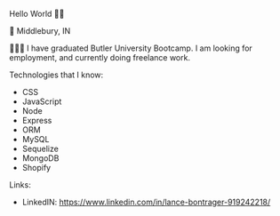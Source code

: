 Hello World 👋🏼

📍 Middlebury, IN

👨🏼‍🎓 I have graduated Butler University Bootcamp. I am looking for employment, and currently doing freelance work.

Technologies that I know:
- CSS
- JavaScript
- Node
- Express
- ORM
- MySQL
- Sequelize
- MongoDB
- Shopify

Links:
- LinkedIN: https://www.linkedin.com/in/lance-bontrager-919242218/
